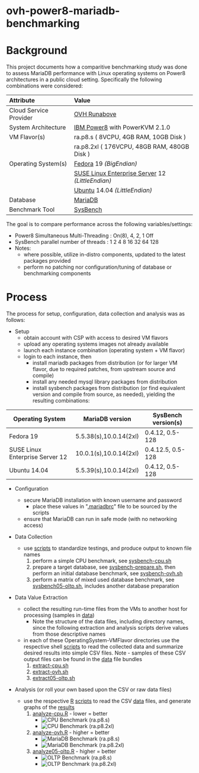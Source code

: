 ovh-power8-mariadb-benchmarking
===============================

# Background

This project documents how a comparitive benchmarking study was done to assess MariaDB performance with Linux operating systems on Power8 architectures in a public cloud setting. Specifically the following combinations were considered:

| Attribute | Value |
| :--------- |:----- |
| Cloud Service Provider | [OVH Runabove](https://www.runabove.com/index.xml) |
| System Architecture | [IBM Power8](http://www-03.ibm.com/systems/power/software/linux/) with PowerKVM 2.1.0 |
| VM Flavor(s) | ra.p8.s ( 8VCPU, 4GB RAM, 10GB Disk ) |
|              | ra.p8.2xl ( 176VCPU, 48GB RAM, 480GB Disk ) |
| Operating System(s) | [Fedora](http://fedoraproject.org/) 19 *(BigEndian)* |
|                     | [SUSE Linux Enterprise Server](https://www.suse.com/products/server/) 12 *(LittleEndian)* |
|                     | [Ubuntu](http://www.ubuntu.com/server) 14.04 *(LittleEndian)* |
| Database | [MariaDB](https://mariadb.org/) |
| Benchmark Tool | [SysBench](https://launchpad.net/sysbench) |

The goal is to compare performance across the following variables/settings:

* Power8 Simultaneous Multi-Threading : On(8), 4, 2, 1 Off
* SysBench parallel number of threads : 1 2 4 8 16 32 64 128
* Notes:
	* where possible, utilize in-distro components, updated to the latest packages provided
	* perform no patching nor configuration/tuning of database or benchmarking components

# Process

The process for setup, configuration, data collection and analysis was as follows:

* Setup
	* obtain account with CSP with access to desired VM flavors
	* upload any operating systems images not already available
	* launch each instance combination (operating system + VM flavor)
	* login to each instance, then
		* install mariadb packages from distribution (or for larger VM flavor, due to required patches, from upstream source and compile)
		* install any needed mysql library packages from distribution
		* install sysbench packages from distribution (or find equivalent version and compile from source, as needed), yielding the resulting combinations:

| Operating System | MariaDB version | SysBench version(s)|
| ---------------- | --------------- | ------------------ |
| Fedora 19 | 5.5.38(s),10.0.14(2xl) | 0.4.12, 0.5-128 |
| SUSE Linux Enterprise Server 12 | 10.0.1(s),10.0.14(2xl) | 0.4.12.5, 0.5-128 |
| Ubuntu 14.04 | 5.5.39(s),10.0.14(2xl) | 0.4.12, 0.5-128 |

* Configuration
	* secure MariaDB installation with known username and password
		* place these values in "[.mariadbrc](./scripts/.mariadbrc)" file to be sourced by the scripts
	* ensure that MariaDB can run in safe mode (with no networking access)

* Data Collection
	* use [scripts](./scripts) to standardize testings, and produce output to known file names
		1. perform a simple CPU benchmark, see [sysbench-cpu.sh](./scripts/sysbench-cpu.sh)
		2. prepare a target database, see [sysbench-prepare.sh](./scripts/sysbench-prepare.sh), then perform an initial database benchmark, see [sysbench-ovh.sh](./scripts/sysbench-ovh.sh)
		3. perform a matrix of mixed used database benchmark, see [sysbench05-oltp.sh](./scripts/sysbench05-oltp.sh), includes another database preparation

* Data Value Extraction
	* collect the resulting run-time files from the VMs to another host for processing (samples in [data](./data))
		* Note the structure of the data files, including directory names, since the following extraction and analysis scripts derive values from those descriptive names
	* in each of these OperatingSystem-VMFlavor directories use the respective shell [scripts](./scripts) to read the collected data and summarize desired results into simple CSV files. Note - samples of these CSV output files can be found in the [data](./data) file bundles
		1. [extract-cpu.sh](./scripts/extract-cpu.sh)
		2. [extract-ovh.sh](./scripts/extract-ovh.sh)
		3. [extract05-oltp.sh](./scripts/extract05-oltp.sh)

* Analysis (or roll your own based upon the CSV or raw data files)
	* use the respective [R](http://www.r-project.org/) [scripts](./scripts) to read the CSV [data](./data) files, and generate graphs of the [results](./results)
		1. [analyze-cpu.R](./scripts/analyze-cpu.R) - lower = better
			* ![CPU Benchmark (ra.p8.s)](./results/s-cpu.png)
			* ![CPU Benchmark (ra.p8.2xl)](./results/2xl-cpu.png)
		2. [analyze-ovh.R](./scripts/analyze-ovh.R) - higher = better
			* ![MariaDB Benchmark (ra.p8.s)](./results/s-ovh.png)
			* ![MariaDB Benchmark (ra.p8.2xl)](./results/2xl-ovh.png)
		3. [analyze05-oltp.R](./scripts/analyze05-oltp.R) - higher = better
			* ![OLTP Benchmark (ra.p8.s)](./results/s-oltp.png)
			* ![OLTP Benchmark (ra.p8.2xl)](./results/2xl-oltp.png)
